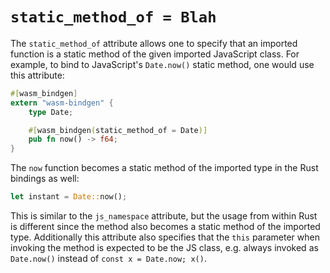 # `static_method_of = Blah`

The `static_method_of` attribute allows one to specify that an imported function
is a static method of the given imported JavaScript class. For example, to bind
to JavaScript's `Date.now()` static method, one would use this attribute:

```rust
#[wasm_bindgen]
extern "wasm-bindgen" {
    type Date;

    #[wasm_bindgen(static_method_of = Date)]
    pub fn now() -> f64;
}
```

The `now` function becomes a static method of the imported type in the Rust
bindings as well:

```rust
let instant = Date::now();
```

This is similar to the `js_namespace` attribute, but the usage from within Rust
is different since the method also becomes a static method of the imported type.
Additionally this attribute also specifies that the `this` parameter when
invoking the method is expected to be the JS class, e.g. always invoked as
`Date.now()` instead of `const x = Date.now; x()`.
